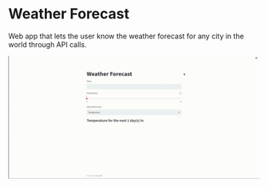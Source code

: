 # Weather Forecast
Web app that lets the user know the weather forecast for any city in the world through API calls.


<img src="weather_forecast.gif"/>